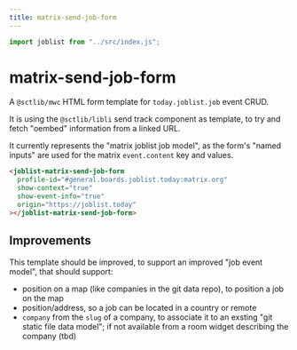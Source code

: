 ```yaml
---
title: matrix-send-job-form
---
```

```js
import joblist from "../src/index.js";
```

# matrix-send-job-form

A `@sctlib/mwc` HTML form template for `today.joblist.job` event CRUD.

It is using the `@sctlib/libli` send track component as template, to
try and fetch "oembed" information from a linked URL.

It currently represents the "matrix joblist job model", as the form's
"named inputs" are used for the matrix `event.content` key and values.

```html
<joblist-matrix-send-job-form
  profile-id="#general.boards.joblist.today:matrix.org"
  show-context="true"
  show-event-info="true"
  origin="https://joblist.today"
></joblist-matrix-send-job-form>
```

<joblist-matrix-send-job-form profile-id="#general.boards.joblist.today:matrix.org" show-context="true" show-event-info="true" origin="https://joblist.today"></joblist-matrix-send-job-form>

## Improvements

This template should be improved, to support an improved "job event
model", that should support:

- position on a map (like companies in the git data repo), to position
  a job on the map
- position/address, so a job can be located in a country or remote
- `company` from the `slug` of a company, to associate it to an
  exsting "git static file data model"; if not available from a room
  widget describing the company (tbd)
